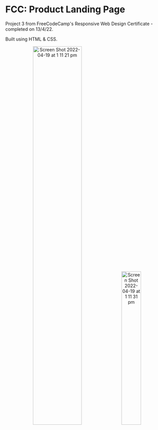 # FCC: Product Landing Page

Project 3 from FreeCodeCamp's Responsive Web Design Certificate - completed on 13/4/22.

Built using HTML & CSS.

<p align="center">
  <img width="55%" alt="Screen Shot 2022-04-19 at 1 11 21 pm" src="https://user-images.githubusercontent.com/96323853/163912902-7afb4e56-217d-45d0-8154-950276b41ec8.png">
  <img width="35%" alt="Screen Shot 2022-04-19 at 1 11 31 pm" src="https://user-images.githubusercontent.com/96323853/163912934-4149f8ff-4f33-4197-ae5e-030288553bcb.png">
</p>
